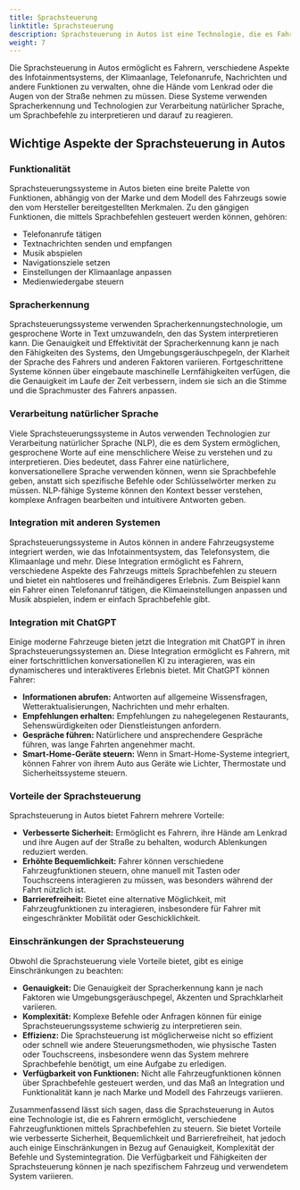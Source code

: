 ```yaml
---
title: Sprachsteuerung
linktitle: Sprachsteuerung
description: Sprachsteuerung in Autos ist eine Technologie, die es Fahrern ermöglicht, mit verschiedenen Fahrzeugfunktionen und -merkmalen mittels Sprachbefehlen zu interagieren.
weight: 7
---
```

<!-- markdownlint-disable MD033 -->

Die Sprachsteuerung in Autos ermöglicht es Fahrern, verschiedene Aspekte des Infotainmentsystems, der Klimaanlage, Telefonanrufe, Nachrichten und andere Funktionen zu verwalten, ohne die Hände vom Lenkrad oder die Augen von der Straße nehmen zu müssen. Diese Systeme verwenden Spracherkennung und Technologien zur Verarbeitung natürlicher Sprache, um Sprachbefehle zu interpretieren und darauf zu reagieren.

## Wichtige Aspekte der Sprachsteuerung in Autos

### Funktionalität

Sprachsteuerungssysteme in Autos bieten eine breite Palette von Funktionen, abhängig von der Marke und dem Modell des Fahrzeugs sowie den vom Hersteller bereitgestellten Merkmalen. Zu den gängigen Funktionen, die mittels Sprachbefehlen gesteuert werden können, gehören:

- Telefonanrufe tätigen
- Textnachrichten senden und empfangen
- Musik abspielen
- Navigationsziele setzen
- Einstellungen der Klimaanlage anpassen
- Medienwiedergabe steuern

### Spracherkennung

Sprachsteuerungssysteme verwenden Spracherkennungstechnologie, um gesprochene Worte in Text umzuwandeln, den das System interpretieren kann. Die Genauigkeit und Effektivität der Spracherkennung kann je nach den Fähigkeiten des Systems, den Umgebungsgeräuschpegeln, der Klarheit der Sprache des Fahrers und anderen Faktoren variieren. Fortgeschrittene Systeme können über eingebaute maschinelle Lernfähigkeiten verfügen, die die Genauigkeit im Laufe der Zeit verbessern, indem sie sich an die Stimme und die Sprachmuster des Fahrers anpassen.

### Verarbeitung natürlicher Sprache

Viele Sprachsteuerungssysteme in Autos verwenden Technologien zur Verarbeitung natürlicher Sprache (NLP), die es dem System ermöglichen, gesprochene Worte auf eine menschlichere Weise zu verstehen und zu interpretieren. Dies bedeutet, dass Fahrer eine natürlichere, konversationellere Sprache verwenden können, wenn sie Sprachbefehle geben, anstatt sich spezifische Befehle oder Schlüsselwörter merken zu müssen. NLP-fähige Systeme können den Kontext besser verstehen, komplexe Anfragen bearbeiten und intuitivere Antworten geben.

### Integration mit anderen Systemen

Sprachsteuerungssysteme in Autos können in andere Fahrzeugsysteme integriert werden, wie das Infotainmentsystem, das Telefonsystem, die Klimaanlage und mehr. Diese Integration ermöglicht es Fahrern, verschiedene Aspekte des Fahrzeugs mittels Sprachbefehlen zu steuern und bietet ein nahtloseres und freihändigeres Erlebnis. Zum Beispiel kann ein Fahrer einen Telefonanruf tätigen, die Klimaeinstellungen anpassen und Musik abspielen, indem er einfach Sprachbefehle gibt.

### Integration mit ChatGPT

Einige moderne Fahrzeuge bieten jetzt die Integration mit ChatGPT in ihren Sprachsteuerungssystemen an. Diese Integration ermöglicht es Fahrern, mit einer fortschrittlichen konversationellen KI zu interagieren, was ein dynamischeres und interaktiveres Erlebnis bietet. Mit ChatGPT können Fahrer:

- **Informationen abrufen:** Antworten auf allgemeine Wissensfragen, Wetteraktualisierungen, Nachrichten und mehr erhalten.
- **Empfehlungen erhalten:** Empfehlungen zu nahegelegenen Restaurants, Sehenswürdigkeiten oder Dienstleistungen anfordern.
- **Gespräche führen:** Natürlichere und ansprechendere Gespräche führen, was lange Fahrten angenehmer macht.
- **Smart-Home-Geräte steuern:** Wenn in Smart-Home-Systeme integriert, können Fahrer von ihrem Auto aus Geräte wie Lichter, Thermostate und Sicherheitssysteme steuern.

### Vorteile der Sprachsteuerung

Sprachsteuerung in Autos bietet Fahrern mehrere Vorteile:

- **Verbesserte Sicherheit:** Ermöglicht es Fahrern, ihre Hände am Lenkrad und ihre Augen auf der Straße zu behalten, wodurch Ablenkungen reduziert werden.
- **Erhöhte Bequemlichkeit:** Fahrer können verschiedene Fahrzeugfunktionen steuern, ohne manuell mit Tasten oder Touchscreens interagieren zu müssen, was besonders während der Fahrt nützlich ist.
- **Barrierefreiheit:** Bietet eine alternative Möglichkeit, mit Fahrzeugfunktionen zu interagieren, insbesondere für Fahrer mit eingeschränkter Mobilität oder Geschicklichkeit.

### Einschränkungen der Sprachsteuerung

Obwohl die Sprachsteuerung viele Vorteile bietet, gibt es einige Einschränkungen zu beachten:

- **Genauigkeit:** Die Genauigkeit der Spracherkennung kann je nach Faktoren wie Umgebungsgeräuschpegel, Akzenten und Sprachklarheit variieren.
- **Komplexität:** Komplexe Befehle oder Anfragen können für einige Sprachsteuerungssysteme schwierig zu interpretieren sein.
- **Effizienz:** Die Sprachsteuerung ist möglicherweise nicht so effizient oder schnell wie andere Steuerungsmethoden, wie physische Tasten oder Touchscreens, insbesondere wenn das System mehrere Sprachbefehle benötigt, um eine Aufgabe zu erledigen.
- **Verfügbarkeit von Funktionen:** Nicht alle Fahrzeugfunktionen können über Sprachbefehle gesteuert werden, und das Maß an Integration und Funktionalität kann je nach Marke und Modell des Fahrzeugs variieren.

Zusammenfassend lässt sich sagen, dass die Sprachsteuerung in Autos eine Technologie ist, die es Fahrern ermöglicht, verschiedene Fahrzeugfunktionen mittels Sprachbefehlen zu steuern. Sie bietet Vorteile wie verbesserte Sicherheit, Bequemlichkeit und Barrierefreiheit, hat jedoch auch einige Einschränkungen in Bezug auf Genauigkeit, Komplexität der Befehle und Systemintegration. Die Verfügbarkeit und Fähigkeiten der Sprachsteuerung können je nach spezifischem Fahrzeug und verwendetem System variieren.
